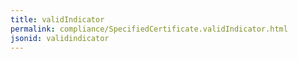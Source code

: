 ```yaml
---
title: validIndicator
permalink: compliance/SpecifiedCertificate.validIndicator.html
jsonid: validindicator
---
```

